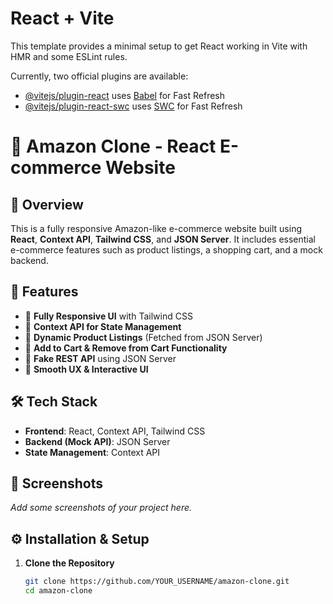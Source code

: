 # React + Vite

This template provides a minimal setup to get React working in Vite with HMR and some ESLint rules.

Currently, two official plugins are available:

- [@vitejs/plugin-react](https://github.com/vitejs/vite-plugin-react/blob/main/packages/plugin-react/README.md) uses [Babel](https://babeljs.io/) for Fast Refresh
- [@vitejs/plugin-react-swc](https://github.com/vitejs/vite-plugin-react-swc) uses [SWC](https://swc.rs/) for Fast Refresh
# 🛒 Amazon Clone - React E-commerce Website

## 📌 Overview
This is a fully responsive Amazon-like e-commerce website built using **React**, **Context API**, **Tailwind CSS**, and **JSON Server**. It includes essential e-commerce features such as product listings, a shopping cart, and a mock backend.

## 🚀 Features
- 🔹 **Fully Responsive UI** with Tailwind CSS  
- 🔹 **Context API for State Management**  
- 🔹 **Dynamic Product Listings** (Fetched from JSON Server)  
- 🔹 **Add to Cart & Remove from Cart Functionality**  
- 🔹 **Fake REST API** using JSON Server  
- 🔹 **Smooth UX & Interactive UI**  

## 🛠️ Tech Stack
- **Frontend**: React, Context API, Tailwind CSS  
- **Backend (Mock API)**: JSON Server  
- **State Management**: Context API  

## 📸 Screenshots
_Add some screenshots of your project here._

## ⚙️ Installation & Setup

1. **Clone the Repository**  
   ```sh
   git clone https://github.com/YOUR_USERNAME/amazon-clone.git
   cd amazon-clone
